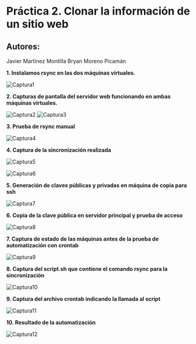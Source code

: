 # Práctica 2. Clonar la información de un sitio web
## Autores:
Javier Martínez Montilla
Bryan Moreno Picamán

**1. Instalamos rsync en las dos máquinas virtuales.**

![Captura1](https://github.com/Javiyo90/GradoInformatica-SWAP/blob/master/practicas/practica2/capturas/C01%20Instalando%20rsync.png?raw=true)

**2. Capturas de pantalla del servidor web funcionando en ambas máquinas virtuales.**

![Captura2](https://github.com/Javiyo90/GradoInformatica-SWAP/blob/master/practicas/practica2/capturas/C02%20.png?raw=true)
![Captura3](https://github.com/Javiyo90/GradoInformatica-SWAP/blob/master/practicas/practica2/capturas/C03.png?raw=true)

**3. Prueba de rsync manual**

![Captura4](https://github.com/Javiyo90/GradoInformatica-SWAP/blob/master/practicas/practica2/capturas/C04%20Usando%20rsync.png?raw=true)

**4. Captura de la sincronización realizada**

![Captura5](https://github.com/Javiyo90/GradoInformatica-SWAP/blob/master/practicas/practica2/capturas/C05.png?raw=true)

![Captura6](https://github.com/Javiyo90/GradoInformatica-SWAP/blob/master/practicas/practica2/capturas/C06.png?raw=true)

**5. Generación de claves públicas y privadas en máquina de copia para ssh**

![Captura7](https://github.com/Javiyo90/GradoInformatica-SWAP/blob/master/practicas/practica2/capturas/C07%20generando%20claves.png?raw=true)

**6. Copia de la clave pública en servidor principal y prueba de acceso**

![Captura8](https://github.com/Javiyo90/GradoInformatica-SWAP/blob/master/practicas/practica2/capturas/C09.png?raw=true)

**7. Captura de estado de las máquinas antes de la prueba de automatización con crontab**

![Captura9](https://github.com/Javiyo90/GradoInformatica-SWAP/blob/master/practicas/practica2/capturas/C10.png?raw=true)

**8. Captura del script.sh que contiene el comando rsync para la sincronización**

![Captura10](https://github.com/Javiyo90/GradoInformatica-SWAP/blob/master/practicas/practica2/capturas/C11.png?raw=true)

**9. Captura del archivo crontab indicando la llamada al script**

![Captura11](https://github.com/Javiyo90/GradoInformatica-SWAP/blob/master/practicas/practica2/capturas/C12.png?raw=true)

**10. Resultado de la automatización**

![Captura12](https://github.com/Javiyo90/GradoInformatica-SWAP/blob/master/practicas/practica2/capturas/C13.png?raw=true)